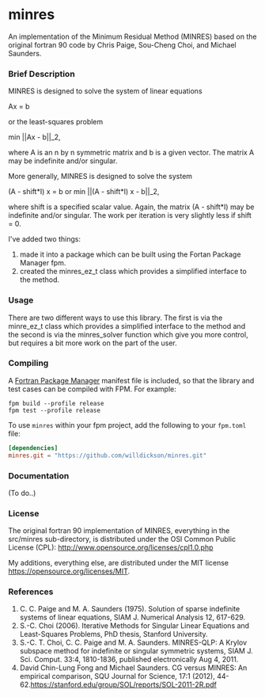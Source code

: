 # minres

An implementation of the Minimum Residual Method (MINRES) based on the original
fortran 90 code by Chris Paige, Sou-Cheng Choi, and Michael Saunders. 

### Brief Description

MINRES is designed to solve the system of linear equations

   Ax = b

or the least-squares problem

   min ||Ax - b||\_2,

where A is an n by n symmetric matrix and b is a given vector.  The matrix A
may be indefinite and/or singular.

More generally, MINRES is designed to solve the system

   (A - shift\*I) x = b
or
   min ||(A - shift\*I) x - b||\_2,

where  shift  is a specified scalar value.  Again, the matrix (A - shift\*I)
may be indefinite and/or singular.  The work per iteration is very slightly
less if  shift = 0.

I've added two things: 

1. made it into a package which can be built using the Fortan Package Manager fpm. 
2. created the minres\_ez\_t class which provides a simplified interface to the method.

### Usage

There are two different ways to use this library.  The first is via the
minre\_ez\_t class which provides a simplified interface to the method and the
second is via the minres_solver function which give you more control, but
requires a bit more work on the part of the user. 

### Compiling

A [Fortran Package Manager](https://github.com/fortran-lang/fpm) manifest file is included, so that the library and test cases can be compiled with FPM. For example:

```
fpm build --profile release
fpm test --profile release
```

To use `minres` within your fpm project, add the following to your `fpm.toml` file:
```toml
[dependencies]
minres.git = "https://github.com/willdickson/minres.git"
```

### Documentation

(To do..)

### License

The original fortran 90 implementation of MINRES, everything in the src/minres sub-directory, is distributed under the OSI Common Public License (CPL):
http://www.opensource.org/licenses/cpl1.0.php

My additions, everything else, are distributed under the MIT license https://opensource.org/licenses/MIT. 


### References

1. C. C. Paige and M. A. Saunders (1975). Solution of sparse indefinite systems of linear equations, SIAM J. Numerical Analysis 12, 617-629.
2. S.-C. Choi (2006). Iterative Methods for Singular Linear Equations and Least-Squares Problems, PhD thesis, Stanford University.
3. S.-C. T. Choi, C. C. Paige and M. A. Saunders. MINRES-QLP: A Krylov subspace method for indefinite or singular symmetric systems, SIAM J. Sci. Comput. 33:4, 1810-1836, published electronically Aug 4, 2011.
4. David Chin-Lung Fong and Michael Saunders. CG versus MINRES: An empirical comparison, SQU Journal for Science, 17:1 (2012), 44-62.https://stanford.edu/group/SOL/reports/SOL-2011-2R.pdf


